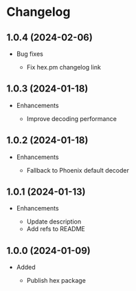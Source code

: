 # Changelog

## 1.0.4 (2024-02-06)

* Bug fixes

  * Fix hex.pm changelog link

## 1.0.3 (2024-01-18)

* Enhancements

  * Improve decoding performance

## 1.0.2 (2024-01-18)

* Enhancements

  * Fallback to Phoenix default decoder

## 1.0.1 (2024-01-13)

* Enhancements

  * Update description
  * Add refs to README

## 1.0.0 (2024-01-09)

* Added

  * Publish hex package
